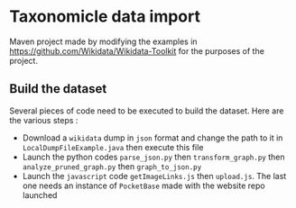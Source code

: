 # Taxonomicle data import

Maven project made by modifying the examples in https://github.com/Wikidata/Wikidata-Toolkit for the purposes of the project.

## Build the dataset

Several pieces of code need to be executed to build the dataset. Here are the various steps :

- Download a `wikidata` dump in `json` format and change the path to it in `LocalDumpFileExample.java` then execute this file
- Launch the python codes `parse_json.py` then `transform_graph.py` then `analyze_pruned_graph.py` then `graph_to_json.py`
- Launch the `javascript` code `getImageLinks.js` then `upload.js`. The last one needs an instance of `PocketBase` made with the website repo launched